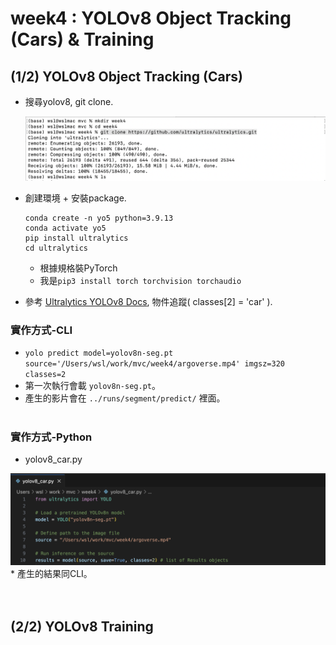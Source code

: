 # week4 : YOLOv8 Object Tracking (Cars) & Training
## (1/2) YOLOv8 Object Tracking (Cars)

* 搜尋yolov8, git clone.
  <div><img src="https://github.com/mvclab-ntust-course/course4-wsl5300/blob/main/photos/CleanShot%202024-05-20%20at%2015.06.49%402x.png" width=800 ></div>

* 創建環境 + 安裝package.
  ```
  conda create -n yo5 python=3.9.13
  conda activate yo5
  pip install ultralytics
  cd ultralytics
  ```
  * 根據規格裝PyTorch
  * 我是`pip3 install torch torchvision torchaudio`

* 參考 [Ultralytics YOLOv8 Docs](https://docs.ultralytics.com/quickstart/#use-ultralytics-with-python), 物件追蹤( classes[2] = 'car' ).
  
### 實作方式-CLI
* `yolo predict model=yolov8n-seg.pt source='/Users/wsl/work/mvc/week4/argoverse.mp4' imgsz=320 classes=2`
* 第一次執行會載 `yolov8n-seg.pt`。
* 產生的影片會在 `../runs/segment/predict/` 裡面。
</br></br>
### 實作方式-Python
* yolov8_car.py
<div><img src="https://github.com/mvclab-ntust-course/course4-wsl5300/blob/main/photos/CleanShot%202024-05-20%20at%2017.47.10%402x.png" width=800 ></div>
* 產生的結果同CLI。
</br></br></br>


## (2/2) YOLOv8 Training
